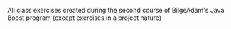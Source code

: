 All class exercises created during the second course of BilgeAdam's Java Boost program (except exercises in a project nature) 